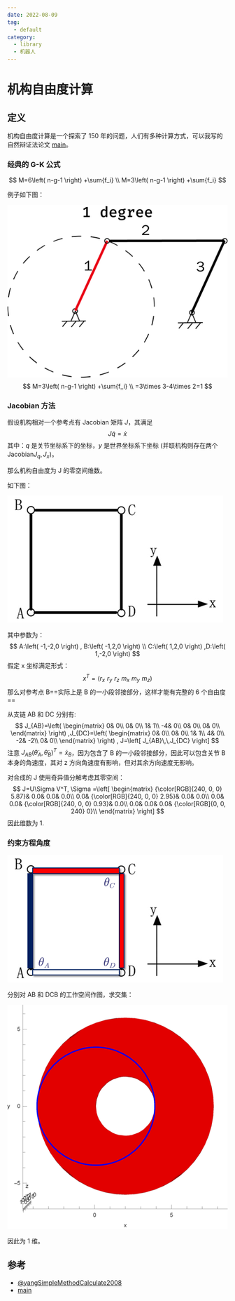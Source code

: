 ```yaml
---
date: 2022-08-09
tag:
  - default
category:
  - library
  - 机器人
---
```



# 机构自由度计算


## 定义

机构自由度计算是一个探索了 150 年的问题，人们有多种计算方式，可以我写的自然辩证法论文 [main](../../phd/courses/自然辩证法概论/作业/main.pdf)。

### 经典的 G-K 公式

$$
M=6\left( n-g-1 \right) +\sum{f_i}
\\
M=3\left( n-g-1 \right) +\sum{f_i}
$$

例子如下图：

![image-20211021205906818](assets/image-20211021205906818.png)
$$
M=3\left( n-g-1 \right) +\sum{f_i}
\\
=3\times 3-4\times 2=1
$$

### Jacobian 方法

假设机构相对一个参考点有 Jacobian 矩阵 $J$，其满足
$$
J\dot{q}=\dot{x}
$$
其中：$q$ 是关节坐标系下的坐标，$y$ 是世界坐标系下坐标 (并联机构则存在两个 Jacobian$J_q,J_x$)。

那么机构自由度为 J 的零空间维数。

如下图：

![image-20211021210157405](assets/image-20211021210157405.png)

其中参数为：
$$
A:\left( -1,-2,0 \right) , B:\left( -1,2,0 \right)
\\
C:\left( 1,2,0 \right) ,D:\left( 1,-2,0 \right)
$$
假定 x 坐标满足形式：
$$
x^T=\left( r_x\,\,r_y\,\,r_z\,\,m_x\,\,m_y\,\,m_z \right)
$$
那么对参考点 B==实际上是 B 的一小段邻接部分，这样才能有完整的 6 个自由度==

从支链 AB 和 DC 分别有:
$$
J_{AB}=\left( \begin{matrix}
	0&		0\\
	0&		0\\
	1&		1\\
	-4&		0\\
	0&		0\\
	0&		0\\
\end{matrix} \right) ,J_{DC}=\left( \begin{matrix}
	0&		0\\
	0&		0\\
	1&		1\\
	4&		0\\
	-2&		-2\\
	0&		0\\
\end{matrix} \right) , J=\left[ J_{AB}\,\,J_{DC} \right]
$$
注意 $J_{AB}(\dot\theta_A, \dot\theta_B)^T=\dot x_B$，因为包含了 B 的一小段邻接部分，因此可以包含关节 B 本身的角速度，其对 z 方向角速度有影响，但对其余方向速度无影响。

对合成的 J 使用奇异值分解考虑其零空间：
$$
J=U\Sigma V^T, \Sigma =\left[ \begin{matrix}
	{\color[RGB]{240, 0, 0} 5.87}&		0.0&		0.0&		0.0\\
	0.0&		{\color[RGB]{240, 0, 0} 2.95}&		0.0&		0.0\\
	0.0&		0.0&		{\color[RGB]{240, 0, 0} 0.93}&		0.0\\
	0.0&		0.0&		0.0&		{\color[RGB]{0, 0, 240} 0}\\
\end{matrix} \right]
$$
因此维数为 1.

### 约束方程角度

![image-20211021210729969](assets/image-20211021210729969.png)

分别对 AB 和 DCB 的工作空间作图，求交集：

![image-20211021210752136](assets/image-20211021210752136.png)

因此为 1 维。

## 参考

- [@yangSimpleMethodCalculate2008](../zotero/paper_note/@yangSimpleMethodCalculate2008.md)
- [main](../../phd/courses/自然辩证法概论/作业/main.pdf)
